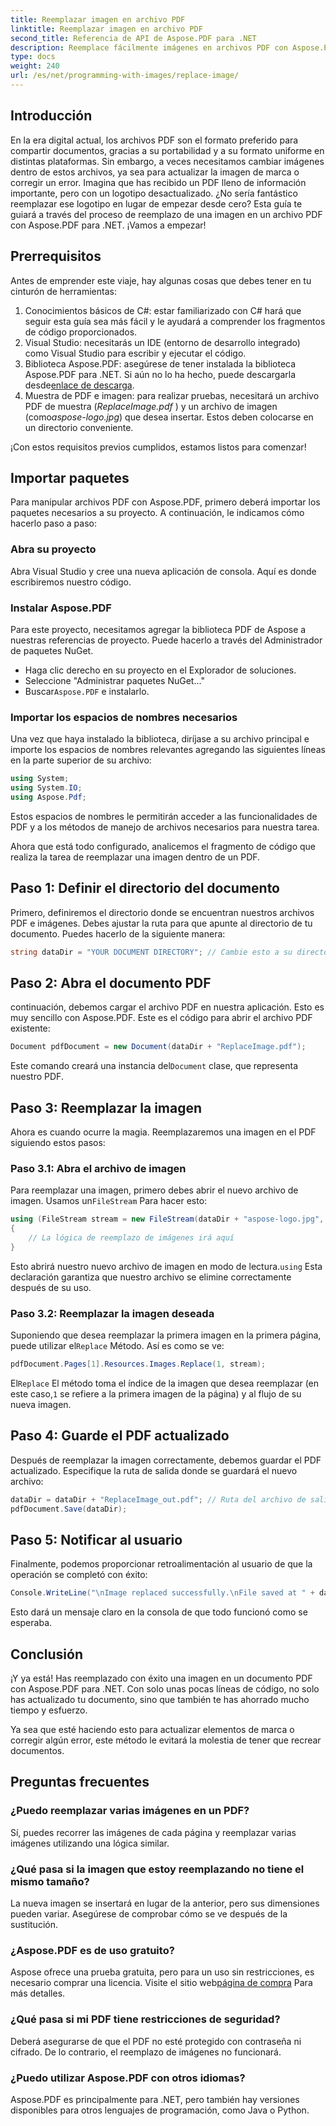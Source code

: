 ```yaml
---
title: Reemplazar imagen en archivo PDF
linktitle: Reemplazar imagen en archivo PDF
second_title: Referencia de API de Aspose.PDF para .NET
description: Reemplace fácilmente imágenes en archivos PDF con Aspose.PDF para .NET. Siga esta guía para obtener instrucciones paso a paso y mejorar sus habilidades de administración de archivos PDF.
type: docs
weight: 240
url: /es/net/programming-with-images/replace-image/
---
```

## Introducción

En la era digital actual, los archivos PDF son el formato preferido para compartir documentos, gracias a su portabilidad y a su formato uniforme en distintas plataformas. Sin embargo, a veces necesitamos cambiar imágenes dentro de estos archivos, ya sea para actualizar la imagen de marca o corregir un error. Imagina que has recibido un PDF lleno de información importante, pero con un logotipo desactualizado. ¿No sería fantástico reemplazar ese logotipo en lugar de empezar desde cero? Esta guía te guiará a través del proceso de reemplazo de una imagen en un archivo PDF con Aspose.PDF para .NET. ¡Vamos a empezar!

## Prerrequisitos

Antes de emprender este viaje, hay algunas cosas que debes tener en tu cinturón de herramientas:

1. Conocimientos básicos de C#: estar familiarizado con C# hará que seguir esta guía sea más fácil y le ayudará a comprender los fragmentos de código proporcionados.
2. Visual Studio: necesitarás un IDE (entorno de desarrollo integrado) como Visual Studio para escribir y ejecutar el código.
3.  Biblioteca Aspose.PDF: asegúrese de tener instalada la biblioteca Aspose.PDF para .NET. Si aún no lo ha hecho, puede descargarla desde[enlace de descarga](https://releases.aspose.com/pdf/net/).
4. Muestra de PDF e imagen: para realizar pruebas, necesitará un archivo PDF de muestra (*ReplaceImage.pdf* ) y un archivo de imagen (como*aspose-logo.jpg*) que desea insertar. Estos deben colocarse en un directorio conveniente.

¡Con estos requisitos previos cumplidos, estamos listos para comenzar! 

## Importar paquetes

Para manipular archivos PDF con Aspose.PDF, primero deberá importar los paquetes necesarios a su proyecto. A continuación, le indicamos cómo hacerlo paso a paso:

### Abra su proyecto

Abra Visual Studio y cree una nueva aplicación de consola. Aquí es donde escribiremos nuestro código.

### Instalar Aspose.PDF

Para este proyecto, necesitamos agregar la biblioteca PDF de Aspose a nuestras referencias de proyecto. Puede hacerlo a través del Administrador de paquetes NuGet. 

- Haga clic derecho en su proyecto en el Explorador de soluciones.
- Seleccione "Administrar paquetes NuGet..."
-  Buscar`Aspose.PDF` e instalarlo.

### Importar los espacios de nombres necesarios 

Una vez que haya instalado la biblioteca, diríjase a su archivo principal e importe los espacios de nombres relevantes agregando las siguientes líneas en la parte superior de su archivo:

```csharp
using System;
using System.IO;
using Aspose.Pdf;
```

Estos espacios de nombres le permitirán acceder a las funcionalidades de PDF y a los métodos de manejo de archivos necesarios para nuestra tarea.

Ahora que está todo configurado, analicemos el fragmento de código que realiza la tarea de reemplazar una imagen dentro de un PDF. 

## Paso 1: Definir el directorio del documento

Primero, definiremos el directorio donde se encuentran nuestros archivos PDF e imágenes. Debes ajustar la ruta para que apunte al directorio de tu documento. Puedes hacerlo de la siguiente manera:

```csharp
string dataDir = "YOUR DOCUMENT DIRECTORY"; // Cambie esto a su directorio
```

## Paso 2: Abra el documento PDF

continuación, debemos cargar el archivo PDF en nuestra aplicación. Esto es muy sencillo con Aspose.PDF. Este es el código para abrir el archivo PDF existente:

```csharp
Document pdfDocument = new Document(dataDir + "ReplaceImage.pdf");
```

 Este comando creará una instancia del`Document` clase, que representa nuestro PDF.

## Paso 3: Reemplazar la imagen

Ahora es cuando ocurre la magia. Reemplazaremos una imagen en el PDF siguiendo estos pasos:

### Paso 3.1: Abra el archivo de imagen

 Para reemplazar una imagen, primero debes abrir el nuevo archivo de imagen. Usamos un`FileStream` Para hacer esto:

```csharp
using (FileStream stream = new FileStream(dataDir + "aspose-logo.jpg", FileMode.Open))
{
    // La lógica de reemplazo de imágenes irá aquí
}
```

 Esto abrirá nuestro nuevo archivo de imagen en modo de lectura.`using` Esta declaración garantiza que nuestro archivo se elimine correctamente después de su uso.

### Paso 3.2: Reemplazar la imagen deseada

 Suponiendo que desea reemplazar la primera imagen en la primera página, puede utilizar el`Replace` Método. Así es como se ve:

```csharp
pdfDocument.Pages[1].Resources.Images.Replace(1, stream);
```

 El`Replace` El método toma el índice de la imagen que desea reemplazar (en este caso,`1` se refiere a la primera imagen de la página) y al flujo de su nueva imagen.

## Paso 4: Guarde el PDF actualizado

Después de reemplazar la imagen correctamente, debemos guardar el PDF actualizado. Especifique la ruta de salida donde se guardará el nuevo archivo:

```csharp
dataDir = dataDir + "ReplaceImage_out.pdf"; // Ruta del archivo de salida
pdfDocument.Save(dataDir);
```

## Paso 5: Notificar al usuario

Finalmente, podemos proporcionar retroalimentación al usuario de que la operación se completó con éxito:

```csharp
Console.WriteLine("\nImage replaced successfully.\nFile saved at " + dataDir);
```

Esto dará un mensaje claro en la consola de que todo funcionó como se esperaba.

## Conclusión

¡Y ya está! Has reemplazado con éxito una imagen en un documento PDF con Aspose.PDF para .NET. Con solo unas pocas líneas de código, no solo has actualizado tu documento, sino que también te has ahorrado mucho tiempo y esfuerzo. 

Ya sea que esté haciendo esto para actualizar elementos de marca o corregir algún error, este método le evitará la molestia de tener que recrear documentos.

## Preguntas frecuentes

### ¿Puedo reemplazar varias imágenes en un PDF?
Sí, puedes recorrer las imágenes de cada página y reemplazar varias imágenes utilizando una lógica similar.

### ¿Qué pasa si la imagen que estoy reemplazando no tiene el mismo tamaño?
La nueva imagen se insertará en lugar de la anterior, pero sus dimensiones pueden variar. Asegúrese de comprobar cómo se ve después de la sustitución.

### ¿Aspose.PDF es de uso gratuito?
 Aspose ofrece una prueba gratuita, pero para un uso sin restricciones, es necesario comprar una licencia. Visite el sitio web[página de compra](https://purchase.aspose.com/buy) Para más detalles.

### ¿Qué pasa si mi PDF tiene restricciones de seguridad?
Deberá asegurarse de que el PDF no esté protegido con contraseña ni cifrado. De lo contrario, el reemplazo de imágenes no funcionará.

### ¿Puedo utilizar Aspose.PDF con otros idiomas?
Aspose.PDF es principalmente para .NET, pero también hay versiones disponibles para otros lenguajes de programación, como Java o Python.